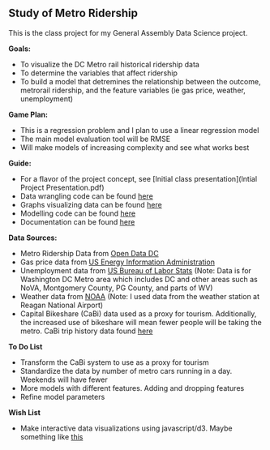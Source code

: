 ## Study of Metro Ridership
This is the class project for my General Assembly Data Science project.

**Goals:** 
* To visualize the DC Metro rail historical ridership data
* To determine the variables that affect ridership
* To build a model that detremines the relationship between the outcome, metrorail ridership, and the feature variables (ie gas price, weather, unemployment)

**Game Plan:**
* This is a regression problem and I plan to use a linear regression model 
* The main model evaluation tool will be RMSE
* Will make models of increasing complexity and see what works best

**Guide:**
* For a flavor of the project concept, see [Initial class presentation](Intial Project Presentation.pdf)
* Data wrangling code can be found [here](Code/metro.py)
* Graphs visualizing data can be found [here](Graphs)
* Modelling code can be found [here](Code/model.py)
* Documentation can be found [here](Documentation.docx)

**Data Sources:**
* Metro Ridership Data from [Open Data DC](http://www.opendatadc.org/dataset/wmata-metrorail-ridership-by-date)
* Gas price data from [US Energy Information Administration](http://www.eia.gov/dnav/pet/pet_pri_gnd_dcus_r1z_m.htm)
* Unemployment data from [US Bureau of Labor Stats](http://www.bls.gov/eag/eag.dc_washington_md.htm)
(Note: Data is for Washington DC Metro area which includes DC and other areas such as NoVA, Montgomery County, PG County, and parts of WV)
* Weather data from [NOAA](http://www.ncdc.noaa.gov/cdo-web/datatools)
(Note: I used data from the weather station at Reagan National Airport)
* Capital Bikeshare (CaBi) data used as a proxy for tourism. Additionally, the increased use of bikeshare will mean fewer people will be taking the metro. CaBi trip history data found [here](https://www.capitalbikeshare.com/trip-history-data)

**To Do List**
* Transform the CaBi system to use as a proxy for tourism
* Standardize the data by number of metro cars running in a day. Weekends will have fewer
* More models with different features. Adding and dropping features
* Refine model parameters

**Wish List**
* Make interactive data visualizations using javascript/d3. Maybe something like [this](http://mbtaviz.github.io/)
